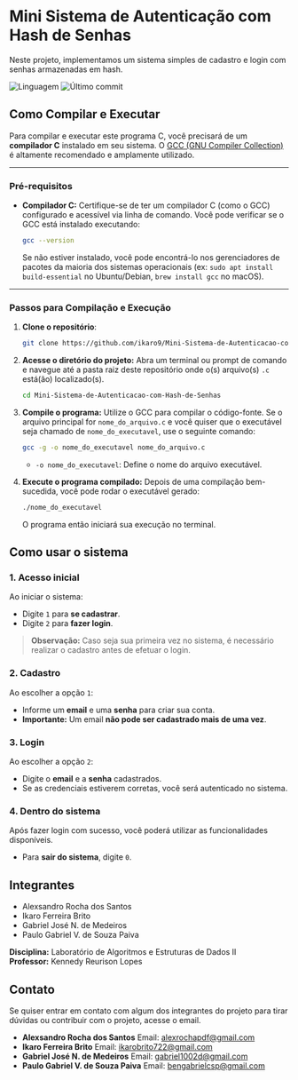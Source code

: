 # Mini Sistema de Autenticação com Hash de Senhas 
Neste projeto, implementamos um sistema simples de cadastro e login com senhas armazenadas em hash.

![Linguagem](https://img.shields.io/badge/linguagem-C-blue)
![Último commit](https://img.shields.io/github/last-commit/ikaro9/Mini-Sistema-de-Autenticacao-com-Hash-de-Senhas)


## Como Compilar e Executar

Para compilar e executar este programa C, você precisará de um **compilador C** instalado em seu sistema. O [GCC (GNU Compiler Collection)](https://gcc.gnu.org/) é altamente recomendado e amplamente utilizado.

---

### Pré-requisitos

* **Compilador C:** Certifique-se de ter um compilador C (como o GCC) configurado e acessível via linha de comando. Você pode verificar se o GCC está instalado executando:
    ```bash
    gcc --version
    ```
    Se não estiver instalado, você pode encontrá-lo nos gerenciadores de pacotes da maioria dos sistemas operacionais (ex: `sudo apt install build-essential` no Ubuntu/Debian, `brew install gcc` no macOS).

---

### Passos para Compilação e Execução

1. **Clone o repositório**:
   ```bash
   git clone https://github.com/ikaro9/Mini-Sistema-de-Autenticacao-com-Hash-de-Senhas.git
   
   
2.  **Acesse o diretório do projeto:**
    Abra um terminal ou prompt de comando e navegue até a pasta raiz deste repositório onde o(s) arquivo(s) `.c` está(ão) localizado(s).

    ```bash
    cd Mini-Sistema-de-Autenticacao-com-Hash-de-Senhas
    ```

3.  **Compile o programa:**
    Utilize o GCC para compilar o código-fonte. Se o arquivo principal for `nome_do_arquivo.c` e você quiser que o executável seja chamado de `nome_do_executavel`, use o seguinte comando:

    ```bash
    gcc -g -o nome_do_executavel nome_do_arquivo.c
    ```
    * `-o nome_do_executavel`: Define o nome do arquivo executável.

4.  **Execute o programa compilado:**
    Depois de uma compilação bem-sucedida, você pode rodar o executável gerado:

    ```bash
    ./nome_do_executavel
    ```
    O programa então iniciará sua execução no terminal.

## Como usar o sistema

### 1. Acesso inicial

Ao iniciar o sistema:

- Digite `1` para **se cadastrar**.
- Digite `2` para **fazer login**.

> **Observação:** Caso seja sua primeira vez no sistema, é necessário realizar o cadastro antes de efetuar o login.

### 2. Cadastro

Ao escolher a opção `1`:

- Informe um **email** e uma **senha** para criar sua conta.
- **Importante:** Um email **não pode ser cadastrado mais de uma vez**.

### 3. Login

Ao escolher a opção `2`:

- Digite o **email** e a **senha** cadastrados.
- Se as credenciais estiverem corretas, você será autenticado no sistema.

### 4. Dentro do sistema

Após fazer login com sucesso, você poderá utilizar as funcionalidades disponíveis.

- Para **sair do sistema**, digite `0`.



## Integrantes
- Alexsandro Rocha dos Santos
- Ikaro Ferreira Brito
- Gabriel José N. de Medeiros
- Paulo Gabriel V. de Souza Paiva

**Disciplina:** Laboratório de Algoritmos e Estruturas de Dados II  
**Professor:** Kennedy Reurison Lopes

## Contato
Se quiser entrar em contato com algum dos integrantes do projeto para tirar dúvidas ou contribuir com o projeto, acesse o email.
- **Alexsandro Rocha dos Santos**
  Email: alexrochapdf@gmail.com
- **Ikaro Ferreira Brito**
  Email: ikarobrito722@gmail.com
- **Gabriel José N. de Medeiros**
  Email: gabriel1002d@gmail.com
- **Paulo Gabriel V. de Souza Paiva**
  Email: bengabrielcsp@gmail.com

